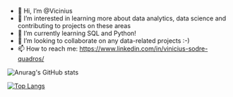 - 👋  Hi, I’m @Vicinius
- 👀  I’m interested in learning more about data analytics, data science and contributing to projects on these areas
- 🌱  I’m currently learning SQL and Python!
- 💞️  I’m looking to collaborate on any data-related projects :-)
- 📫  How to reach me: https://www.linkedin.com/in/vinicius-sodre-quadros/

![Anurag's GitHub stats](https://github-readme-stats.vercel.app/api?username=Vicinius&count_private=true&show_icons=true&hide=issues,contribs)

[![Top Langs](https://github-readme-stats.vercel.app/api/top-langs/?username=Vicinius&layout=compact)](https://github.com/anuraghazra/github-readme-stats)

<!---
Vicinius/Vicinius is a ✨ special ✨ repository because its `README.md` (this file) appears on your GitHub profile.
You can click the Preview link to take a look at your changes.
--->
